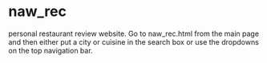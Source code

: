 # naw_rec
personal restaurant review website.
Go to naw_rec.html from the main page and then either put a city or cuisine in the search box
or use the dropdowns on the top navigation bar.
